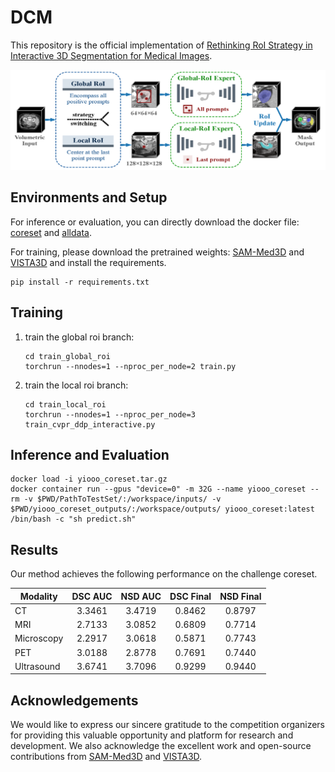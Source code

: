 # DCM
This repository is the official implementation of [Rethinking RoI Strategy in Interactive 3D Segmentation for Medical Images](https://openreview.net/forum?id=jospESnUL9).

![model](/figs/model.png)

## Environments and Setup

For inference or evaluation, you can directly download the docker file: [coreset](https://huggingface.co/yuyi1005/yiooo/blob/main/yiooo_coreset.tar.gz) and [alldata](https://huggingface.co/yuyi1005/yiooo/blob/main/yiooo_alldata.tar.gz).

For training, please download the pretrained weights: [SAM-Med3D](https://huggingface.co/blueyo0/SAM-Med3D/blob/main/sam_med3d_turbo_cvpr_coreset.pth) and [VISTA3D](https://drive.google.com/file/d/1hQ8imaf4nNSg_43dYbPSJT0dr7JgAKWX/view?usp=sharing) and install the requirements.

```
pip install -r requirements.txt
```

## Training

1. train the global roi branch:

   ```
   cd train_global_roi
   torchrun --nnodes=1 --nproc_per_node=2 train.py
   ```

2. train the local roi branch:

   ```
   cd train_local_roi
   torchrun --nnodes=1 --nproc_per_node=3 train_cvpr_ddp_interactive.py
   ```

## Inference and Evaluation

```
docker load -i yiooo_coreset.tar.gz
docker container run --gpus "device=0" -m 32G --name yiooo_coreset --rm -v $PWD/PathToTestSet/:/workspace/inputs/ -v $PWD/yiooo_coreset_outputs/:/workspace/outputs/ yiooo_coreset:latest /bin/bash -c "sh predict.sh"
```

## Results

Our method achieves the following performance on the challenge coreset.

| Modality   | DSC AUC | NSD AUC | DSC Final | NSD Final |
| ---------- | :-----: | :-----: | :-------: | :-------: |
| CT         | 3.3461  | 3.4719  |  0.8462   |  0.8797   |
| MRI        | 2.7133  | 3.0852  |  0.6809   |  0.7714   |
| Microscopy | 2.2917  | 3.0618  |  0.5871   |  0.7743   |
| PET        | 3.0188  | 2.8778  |  0.7691   |  0.7440   |
| Ultrasound | 3.6741  | 3.7096  |  0.9299   |  0.9440   |

## Acknowledgements

We would like to express our sincere gratitude to the competition organizers for providing this valuable opportunity and platform for research and development. We also acknowledge the excellent work and open-source contributions from [SAM-Med3D](https://github.com/uni-medical/SAM-Med3D/tree/CVPR25_3DFM) and [VISTA3D](https://github.com/Project-MONAI/VISTA/tree/main/vista3d/cvpr_workshop).
